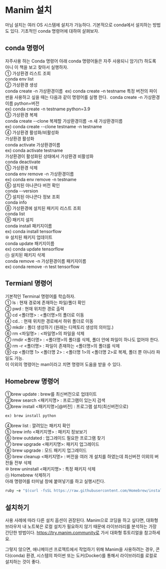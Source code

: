 # Manim 설치

마님 설치는 여러 OS 시스템에 설치가 가능하다. 기본적으로 conda에서 설치하는 방법도 있다. 기초적인 conda 명령어에 대하여 살펴보자.

## conda 명령어

자주사용 하는 Conda 명령어
아래 conda 명령어들은 자주 사용되니 암기(?) 하도록 아니 이 책을 보고 찾아서 실행하자.  
① 가상환경 리스트 조회  
conda env list  
② 가상환경 생성  
conda create -n 가상환경이름 
ex) conda create –n testname
특정 버전의 파이썬을 사용하고 싶을 때는 다음과 같이 명령어를 실행 한다. 
conda create -n 가상환경이름 python=버전  
ex) conda create -n testname python=3.9  
③ 가상환경 복제  
conda create --clone 복제할 가상환경이름 -n 새 가상환경이름  
ex) conda create --clone testname -n testname  
④ 가상환경 활성화/비활성화  
가상환경 활성화  
conda activate 가상환경이름  
ex) conda activate testname  
가상환경이 활성화된 상태에서 가상환경 비활성화  
conda deactivate  
⑤ 가상환경 삭제  
conda env remove -n 가상환경이름  
ex) conda env remove -n testname  
⑥ 설치된 아나콘다 버전 확인  
conda --version  
⑦ 설치된 아나콘다 정보 조회  
conda info  
⑧ 가상환경에 설치된 패키지 리스트 조회  
conda list  
⑨ 패키지 설치  
conda install 패키지이름  
ex) conda install tensorflow  
⑩ 설치된 패키지 업데이트  
conda update 패키지이름  
ex) conda update tensorflow  
⑪ 설치된 패키지 삭제  
conda remove -n 가상환경이름 패키지이름  
ex) conda remove -n test tensorflow

## Termianl 명령어

기본적인 Terminal 명령어를 학습하자.  
① ls : 현재 경로에 존재하는 파일/폴더 확인  
② pwd : 현재 위치한 경로 출력  
③ cd <폴더명> : <폴더명>의 폴더로 이동  
④ cd.. : 현재 위치한 경로에서 하위 폴더로 이동  
⑤ mkdir : 폴더 생성하기 (원래는 디렉토리 생성의 의미임.)  
⑥ rm <파일명> : <파일명>의 파일을 삭제  
⑦ rmdir <폴더명> : <폴더명>의 폴더를 삭제, 폴더 안에 파일이 하나도 없어야 한다.  
⑧ rm –r <폴더명> : 파일이 존재하는 <폴더명>의 폴더를 삭제  
⑨ cp <폴더명 1> <폴더명 2> : <폴더명 1>의 <폴더명 2>로 복제, 폴더 뿐 아니라 파일도 가능.  
이 이외의 명령어는 man이라고 치면 명령어 도움을 받을 수 있다.

## Homebrew 명령어

①brew update : brew를 최신버전으로 업데이트  
②brew search <패키지명> : 프로그램이 있는지 검색  
③brew install <패키지명>[@버전] : 프로그램 설치(최신버전으로)

    ex) brew install python

④brew list : 깔려있는 패키지 확인  
⑤ brew info <패키지명> : 패키지 정보보기  
⑥ brew outdated : 업그레이드 필요한 프로그램 찾기  
⑦ brew upgrade <패키지명>: 패키지 업그레이드  
⑧ brew upgrade : 모드 패키지 업그레이드  
⑨ brew cleanup <패키지명> : 버전을 여러 개 설치를 하였는데 최신버전 이외의 버전들 전부 삭제  
⑩ brew uninstall <패키지명> : 특정 패키지 삭제  
⑪ Homebrew 삭제하기  
 아래 명령어를 터미널 창에 붙여넣기를 하고 실행시킨다.

```ruby
ruby -e "$(curl -fsSL https://raw.githubusercontent.com/Homebrew/install/master/uninstall)"
```

## 설치하기

사용 사례에 따라 다른 설치 옵션이 권장된다.
Manim으로 코딩을 하고 싶다면, 대화형 브라우저 내 노트북은 로컬 설치가 필요하지 않기 때문에 라이브러리를 분석하는 가장 간단한 방법이다. https://try.manim.community로 가서 대화형 튜토리얼을 참고하세요.

그렇지 않으면, 애니메이션 프로젝트에서 작업하기 위해 Manim을 사용하려는 경우, 콘다(conda) 환경, 시스템의 파이썬 또는 도커(Docker)를 통해서 라이브러리를 로컬로 설치하는 것이 좋다.
